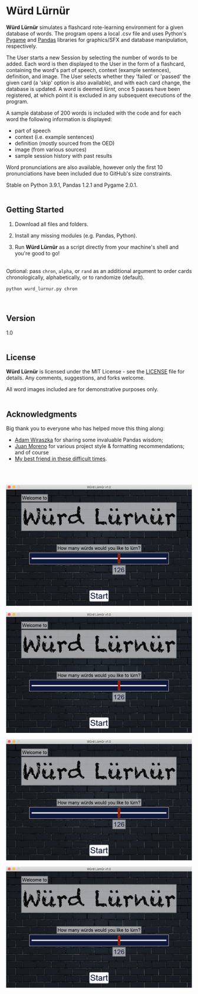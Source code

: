 # Würd Lürnür

__Würd Lürnür__ simulates a flashcard rote-learning environment for a given database of words. The program opens a local .csv file and uses Python's [Pygame](https://www.pygame.org/) and [Pandas](https://pandas.pydata.org/) libraries for graphics/SFX and database manipulation, respectively.

The User starts a new Session by selecting the number of words to be added. Each word is then displayed to the User in the form of a flashcard, containing the word's part of speech, context (example sentences), definition, and image. The User selects whether they 'failed' or 'passed' the given card (a 'skip' option is also available), and with each card change, the database is updated. A word is deemed *lürnt*, once 5 passes have been registered, at which point it is excluded in any subsequent executions of the program.

A sample database of 200 words is included with the code and for each word the following information is displayed:
* part of speech
* context (i.e. example sentences)
* definition (mostly sourced from the OED)
* image (from various sources)
* sample session history with past results

Word pronunciations are also available, however only the first 10 pronunciations have been included due to GitHub's size constraints.

Stable on Python 3.9.1, Pandas 1.2.1 and Pygame 2.0.1.
<br/><br/>

## Getting Started

1) Download all files and folders.

2) Install any missing modules (e.g. Pandas, Python).

3) Run __Würd Lürnür__ as a script directly from your machine's shell and you're good to go!
<br/><br/>

Optional: pass ```chron```, ```alpha```, or ```rand``` as an additional argument to order cards chronologically, alphabetically, or to randomize (default).

```
python wurd_lurnur.py chron
```


<br/>

## Version

1.0
<br/><br/>

## License

__Würd Lürnür__ is licensed under the MIT License - see the [LICENSE](LICENSE.md) file for details. Any comments, suggestions, and forks welcome.

All word images included are for demonstrative purposes only.
<br/><br/>

## Acknowledgments

Big thank you to everyone who has helped move this thing along:

* [Adam Wiraszka](https://github.com/wiraszka "Adam's Github page") for sharing some invaluable Pandas wisdom;
* [Juan Moreno](https://github.com/juansolu "Juan's Github page") for various project style & formatting recommendations; and of course
* [My best friend in these difficult times](https://www.amazon.ca/Lavazza-Espresso-Crema-Gusto-Coffee/dp/B0769XQ54M/ref=sr_1_8?dchild=1&keywords=lavazza+coffee&qid=1612121705&sr=8-8 "Pure bliss").

<br/><br/>

![Würd Lürnür Screenshot 1](screenshots/wl_1.png "Würd Lürnür Screenshot")

![Würd Lürnür Screenshot 2](screenshots/wl_1.png "Würd Lürnür Screenshot")

![Würd Lürnür Screenshot 3](screenshots/wl_1.png "Würd Lürnür Screenshot")

![Würd Lürnür Screenshot 4](screenshots/wl_1.png "Würd Lürnür Screenshot")


